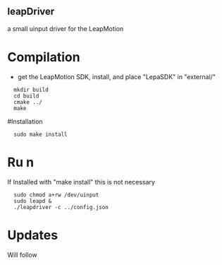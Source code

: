 ## leapDriver
a small uinput driver for the LeapMotion

# Compilation
* get the LeapMotion SDK, install, and place "LepaSDK" in "external/"

```
  mkdir build
  cd build
  cmake ../
  make
```

#Installation


```
  sudo make install
```

  
# Ru n
If Installed with "make install" this is not necessary
```
  sudo chmod a+rw /dev/uinput
  sudo leapd &
  ./leapdriver -c ../config.json
```
# Updates

Will follow
